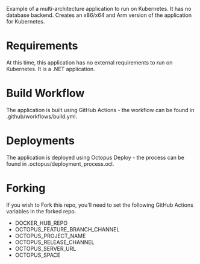 Example of a multi-architecture application to run on Kubernetes.  It has no database backend.  Creates an x86/x64 and Arm version of the application for Kubernetes.

# Requirements

At this time, this application has no external requirements to run on Kubernetes.  It is a .NET application.

# Build Workflow

The application is built using GitHub Actions - the workflow can be found in .github/workflows/build.yml.

# Deployments

The application is deployed using Octopus Deploy - the process can be found in .octopus/deployment_process.ocl.

# Forking

If you wish to Fork this repo, you'll need to set the following GitHub Actions variables in the forked repo.

- DOCKER_HUB_REPO
- OCTOPUS_FEATURE_BRANCH_CHANNEL
- OCTOPUS_PROJECT_NAME
- OCTOPUS_RELEASE_CHANNEL
- OCTOPUS_SERVER_URL
- OCTOPUS_SPACE
